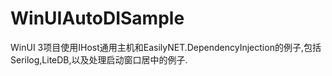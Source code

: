 # WinUIAutoDISample

WinUI 3项目使用IHost通用主机和EasilyNET.DependencyInjection的例子,包括Serilog,LiteDB,以及处理启动窗口居中的例子.
